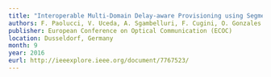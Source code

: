 ```yaml
---
title: "Interoperable Multi-Domain Delay-aware Provisioning using Segment Routing Monitoring and BGP-LS Advertisement"
authors: F. Paolucci, V. Uceda, A. Sgambelluri, F. Cugini, O. Gonzales de Dios, V. Lopez, L. M. Contreras, P. Monti, P. Iovanna, F. Ubaldi, T. Pepe and P. Castoldi
publisher: European Conference on Optical Communication (ECOC)
location: Dusseldorf, Germany
month: 9
year: 2016
eurl: http://ieeexplore.ieee.org/document/7767523/
---
```


